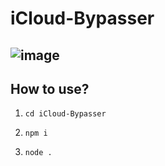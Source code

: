 # iCloud-Bypasser
![image](https://i.postimg.cc/0jBDxs9s/New-Project.png)
-
## How to use?
1. `cd iCloud-Bypasser`

2. `npm i`

3. `node .`
